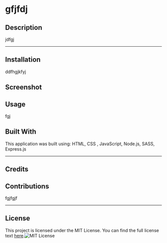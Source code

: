 # gfjfdj

## Description

jdfgj

- - - -

## Installation

ddfhgjkfyj

## Screenshot



## Usage

fgj

## Built With

This application was built using:
HTML, CSS , JavaScript, Node.js, SASS, Express.js

- - - -

## Credits




## Contributions

fgjfgjf

- - - -

## License 

This project is licensed under the MIT License. You can find the full license text [here](https://opensource.org/licenses/MIT).![MIT License](https://img.shields.io/badge/license-MIT-blue)

      
